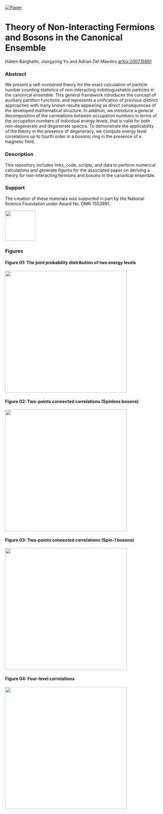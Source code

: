 [![Paper](https://img.shields.io/badge/paper-arXiv%3A2007.15661-B31B1B.svg)](https://arxiv.org/abs/2007.15661)
<!---[![DOI](https://zenodo.org/badge/214220909.svg)](https://zenodo.org/badge/latestdoi/214220909)--->



# Theory of Non-Interacting Fermions and Bosons in the Canonical Ensemble
Hatem Barghathi, Jiangyong Yu and Adrian Del Maestro
[arXiv:2007.15661](https://arxiv.org/abs/2007.15661)

### Abstract
We present a self-contained theory for the exact calculation of particle number counting statistics of non-interacting indistinguishable particles in the canonical ensemble. This general framework introduces the concept of auxiliary partition functions, and represents a unification of previous distinct approaches with many known results appearing as direct consequences of the developed mathematical structure.  In addition, we introduce a general decomposition of the correlations between occupation numbers in terms of the occupation numbers of individual energy levels, that is valid for both non-degenerate and degenerate spectra.  To demonstrate the applicability of the theory in the presence of degeneracy, we compute energy level correlations up to fourth order in a bosonic ring in the presence of a magnetic field.

### Description
This repository includes links, code, scripts, and data to perform numerical calculations and generate figures for the associated paper on deriving a theory for non-interacting fermions and bosons in the canonical ensemble.

### Support
The creation of these materials was supported in part by the National Science Foundation under Award No. DMR-1553991.

[<img width="100px" src="https://www.nsf.gov/images/logos/NSF_4-Color_bitmap_Logo.png">](http://www.nsf.gov/awardsearch/showAward?AWD_ID=1553991)

### Figures

#### Figure 01: The joint probability distribution of two energy levels 
<img src="https://github.com/DelMaestroGroup/CanonicalEnsembleTheory-paper-code/blob/master/Figures/JointProbabilityDistributions/probability.svg" width="400px">

#### Figure 02: Two-points connected correlations (Spinless bosons)
<img src="https://github.com/DelMaestroGroup/CanonicalEnsembleTheory-paper-code/blob/master/Figures/SpinZeroTwoPointCorrelations/CorrSpin0L1001N1000tbeta1.svg" width="400px">

#### Figure 03: Two-points connected correlations (Spin-1 bosons)
<img src="https://github.com/DelMaestroGroup/CanonicalEnsembleTheory-paper-code/blob/master/Figures/SpinOneTwoPointCorrelations/CorrSpin1L1001N1000tbeta1.svg" width="400px">

#### Figure 04: Four-level correlations 
<img src="https://github.com/DelMaestroGroup/CanonicalEnsembleTheory-paper-code/blob/master/Figures/SpinOneFourPointCorrelations/CorrSpin1L1001N1000tbeta1_4points.svg" width="400px">
